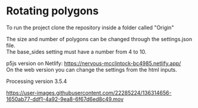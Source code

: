 # Rotating polygons

To run the project clone the repository inside a folder called "Origin"

The size and number of polygons can be changed through the settings.json file.<br/>
The base_sides setting must have a number from 4 to 10.

p5js version on Netlify: https://nervous-mcclintock-bc4985.netlify.app/<br/>
On the web version you can change the settings from the html inputs.

Processing version 3.5.4

https://user-images.githubusercontent.com/22285224/136314656-1650ab77-ddf1-4a92-9ea8-6f67d6ed8c49.mov
